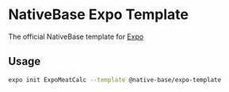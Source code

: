 # NativeBase Expo Template

The official NativeBase template for [Expo](https://docs.expo.io/)

## Usage

```sh
expo init ExpoMeatCalc --template @native-base/expo-template
```
